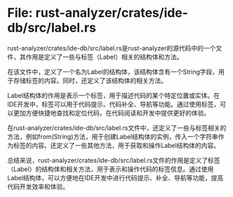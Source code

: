# File: rust-analyzer/crates/ide-db/src/label.rs

rust-analyzer/crates/ide-db/src/label.rs是rust-analyzer的源代码中的一个文件，其作用是定义了一些与标签（Label）相关的结构体和方法。

在该文件中，定义了一个名为Label的结构体，该结构体含有一个String字段，用于存储标签的内容。同时，还定义了该结构体的相关方法。

Label结构体的作用是表示一个标签，用于描述代码的某个特定位置或实体。在IDE开发中，标签可以用于代码提示、代码补全、导航等功能。通过使用标签，可以更加方便快捷地查找和定位代码，在代码阅读和开发中提供更好的体验。

在rust-analyzer/crates/ide-db/src/label.rs文件中，还定义了一些与标签相关的方法，例如from(String)方法，用于创建Label结构体的实例，传入一个字符串作为标签的内容。还定义了一些其他方法，用于获取和操作Label结构体的内容。

总结来说，rust-analyzer/crates/ide-db/src/label.rs文件的作用是定义了标签（Label）的结构体和相关方法，用于表示和操作代码的标签信息。通过使用Label结构体，可以方便地在IDE开发中进行代码提示、补全、导航等功能，提高代码开发效率和体验。

